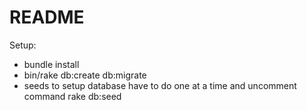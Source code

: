 # README

Setup:
* bundle install
* bin/rake db:create db:migrate
* seeds to setup database have to do one at a time and uncomment command rake db:seed
